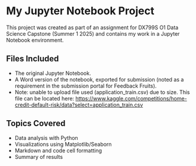 # My Jupyter Notebook Project

This project was created as part of an assignment for DX799S O1 Data Science Capstone (Summer 1 2025) and contains my work in a Jupyter Notebook environment.

## Files Included

- The original Jupyter Notebook.
- A Word version of the notebook, exported for submission (noted as a requirement in the submission portal for Feedback Fruits).
 - Note: unable to upload file used (application_train.csv) due to size. This file can be located here: https://www.kaggle.com/competitions/home-credit-default-risk/data?select=application_train.csv 

## Topics Covered
- Data analysis with Python
- Visualizations using Matplotlib/Seaborn
- Markdown and code cell formatting
- Summary of results
